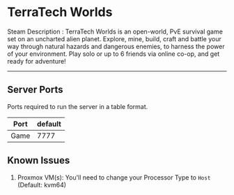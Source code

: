 # TerraTech Worlds

Steam Description :
TerraTech Worlds is an open-world, PvE survival game set on an uncharted alien planet. Explore, mine, build, craft and battle your way through natural hazards and dangerous enemies, to harness the power of your environment. Play solo or up to 6 friends via online co-op, and get ready for adventure!

---
## Server Ports

Ports required to run the server in a table format.

| Port    | default |
|---------|---------|
| Game    | 7777    |

## Known Issues

1) Proxmox VM(s): You'll need to change your Processor Type to `Host` (Default: kvm64)
